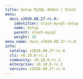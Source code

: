 ```yaml
---
title: Setup MySQL Addon | Stash
menu:
  docs_v2020.08.27-rc.0:
    identifier: stash-mysql-setup
    name: Setup
    parent: stash-mysql
    weight: 20
menu_name: docs_v2020.08.27-rc.0
info:
  catalog: v2020.08.27-rc.0
  cli: v0.10.0-rc.2
  community: v0.10.0-rc.2
  enterprise: v0.10.0-rc.2
  version: v2020.08.27-rc.0
---
```


